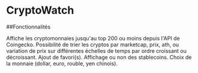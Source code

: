# CryptoWatch

##Fonctionnalités

Affiche les cryptomonnaies jusqu'au top 200 ou moins depuis l'API de Coingecko.
Possibilité de trier les cryptos par marketcap, prix, ath, ou variation de prix sur différentes échelles de temps par ordre croissant ou décroissant.
Ajout de favori(s).
Affichage ou non des stablecoins.
Choix de la monnaie (dollar, euro, rouble, yen chinois).
